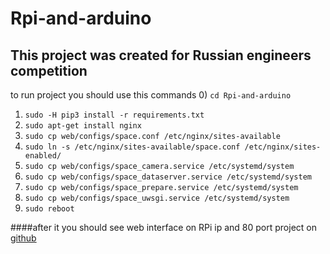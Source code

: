 # Rpi-and-arduino
This project was created for Russian engineers competition
-
to run project you should use this commands
0) `cd Rpi-and-arduino`
1) `sudo -H pip3 install -r requirements.txt`
2) `sudo apt-get install nginx`
3) `sudo cp web/configs/space.conf /etc/nginx/sites-available`
4) `sudo ln -s /etc/nginx/sites-available/space.conf /etc/nginx/sites-enabled/`
5) `sudo cp web/configs/space_camera.service /etc/systemd/system`
6) `sudo cp web/configs/space_dataserver.service /etc/systemd/system`
7) `sudo cp web/configs/space_prepare.service /etc/systemd/system`
8) `sudo cp web/configs/space_uwsgi.service /etc/systemd/system`
9) `sudo reboot`

####after it you should see web interface on RPi ip and 80 port 
project on [github](https://github.com/AbsoluteNikola/Rpi-and-arduino)